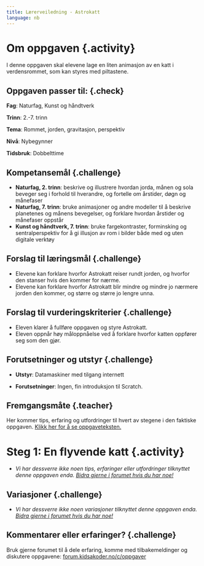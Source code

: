 ```yaml
---
title: Lærerveiledning - Astrokatt
language: nb
---
```


# Om oppgaven {.activity}
I denne oppgaven skal elevene lage en liten animasjon av en katt i verdensrommet, som kan styres med piltastene.


## Oppgaven passer til: {.check}
 __Fag__: Naturfag, Kunst og håndtverk

__Trinn__: 2.-7. trinn

__Tema__: Rommet, jorden, gravitasjon, perspektiv

__Nivå__: Nybegynner

__Tidsbruk__: Dobbelttime


## Kompetansemål {.challenge}

+ __Naturfag, 2. trinn__: beskrive og illustrere hvordan jorda, månen og sola beveger seg i forhold til hverandre, og fortelle om årstider, døgn og månefaser
+ __Naturfag, 7. trinn__: bruke animasjoner og andre modeller til å beskrive planetenes og månens bevegelser, og forklare hvordan årstider og månefaser oppstår
+ __Kunst og håndtverk, 7. trinn__: bruke fargekontraster, forminsking og sentralperspektiv for å gi illusjon av rom i bilder både med og uten digitale verktøy


## Forslag til læringsmål {.challenge}

+ Elevene kan forklare hvorfor Astrokatt reiser rundt jorden, og hvorfor den stanser hvis den kommer for nærme.
+ Elevene kan forklare hvorfor Astrokatt blir mindre og mindre jo nærmere jorden den kommer, og større og større jo lengre unna.


## Forslag til vurderingskriterier {.challenge}

+ Eleven klarer å fullføre oppgaven og styre Astrokatt.
+ Eleven oppnår høy måloppnåelse ved å forklare hvorfor katten oppfører seg som den gjør.

## Forutsetninger og utstyr {.challenge}

+ __Utstyr__: Datamaskiner med tilgang internett

+ __Forutsetninger__: Ingen, fin introduksjon til Scratch.


## Fremgangsmåte {.teacher}
Her kommer tips, erfaring og utfordringer til hvert av stegene i den faktiske oppgaven. <a href="http://oppgaver.kidsakoder.no/scratch/astrokatt/astrokatt.html" target="_blank_">Klikk her for å se oppgaveteksten.</a>

# Steg 1: En flyvende katt {.activity}
+ _Vi har dessverre ikke noen tips, erfaringer eller utfordringer tilknyttet denne oppgaven enda. [Bidra gjerne i forumet hvis du har noe!](https://forum.kidsakoder.no/c/oppgaver)_


## Variasjoner {.challenge}
+ _Vi har dessverre ikke noen variasjoner tilknyttet denne oppgaven enda. [Bidra gjerne i forumet hvis du har noe!](https://forum.kidsakoder.no/c/oppgaver)_


## Kommentarer eller erfaringer? {.challenge}
Bruk gjerne forumet til å dele erfaring, komme med tilbakemeldinger og diskutere oppgavene: [forum.kidsakoder.no/c/oppgaver](https://forum.kidsakoder.no/c/oppgaver)
